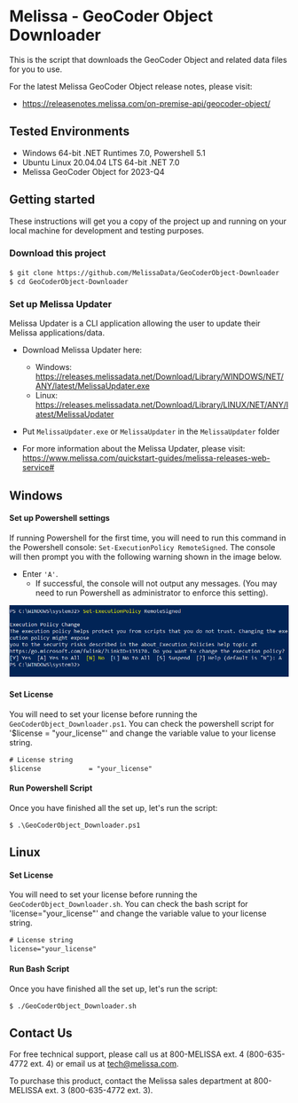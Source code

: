 # Melissa - GeoCoder Object Downloader

This is the script that downloads the GeoCoder Object and related data files for you to use.

For the latest Melissa GeoCoder Object release notes, please visit: 
- https://releasenotes.melissa.com/on-premise-api/geocoder-object/


## Tested Environments
- Windows 64-bit .NET Runtimes 7.0, Powershell 5.1
- Ubuntu Linux 20.04.04 LTS 64-bit .NET 7.0
- Melissa GeoCoder Object for 2023-Q4

## Getting started

These instructions will get you a copy of the project up and running on your local machine for development and testing purposes.

### Download this project
```
$ git clone https://github.com/MelissaData/GeoCoderObject-Downloader
$ cd GeoCoderObject-Downloader
```

### Set up Melissa Updater

Melissa Updater is a CLI application allowing the user to update their Melissa applications/data.
- Download Melissa Updater here: 
	
	- Windows: <https://releases.melissadata.net/Download/Library/WINDOWS/NET/ANY/latest/MelissaUpdater.exe>
	- Linux: <https://releases.melissadata.net/Download/Library/LINUX/NET/ANY/latest/MelissaUpdater>

- Put `MelissaUpdater.exe` or `MelissaUpdater` in the `MelissaUpdater` folder 
- For more information about the Melissa Updater, please visit: https://www.melissa.com/quickstart-guides/melissa-releases-web-service# 

## Windows

#### Set up Powershell settings

If running Powershell for the first time, you will need to run this command in the Powershell console: `Set-ExecutionPolicy RemoteSigned`.
The console will then prompt you with the following warning shown in the image below. 
 - Enter `'A'`. 
 	- If successful, the console will not output any messages. (You may need to run Powershell as administrator to enforce this setting).
	
 ![alt text](/screenshots/powershell_executionpolicy.png)

#### Set License

You will need to set your license before running the `GeoCoderObject_Downloader.ps1`. 
You can check the powershell script for '$license = "your_license"' and change the variable value to your license string.

```
# License string
$license            = "your_license"
```

#### Run Powershell Script

Once you have finished all the set up, let's run the script:

```
$ .\GeoCoderObject_Downloader.ps1
```

## Linux

#### Set License

You will need to set your license before running the `GeoCoderObject_Downloader.sh`. 
You can check the bash script for 'license="your_license"' and change the variable value to your license string.

```
# License string
license="your_license"
```


#### Run Bash Script

Once you have finished all the set up, let's run the script:

```
$ ./GeoCoderObject_Downloader.sh
```

## Contact Us

For free technical support, please call us at 800-MELISSA ext. 4 (800-635-4772 ext. 4) or email us at tech@melissa.com.

To purchase this product, contact the Melissa sales department at 800-MELISSA ext. 3 (800-635-4772 ext. 3).
